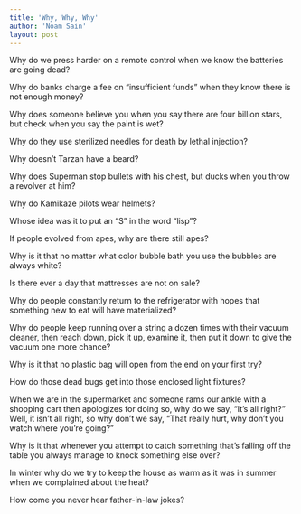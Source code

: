 ```yaml
---
title: 'Why, Why, Why'
author: 'Noam Sain'
layout: post
---
```


Why do we press harder on a remote control when we know the batteries are going dead?

Why do banks charge a fee on “insufficient funds” when they know there is not enough money?

Why does someone believe you when you say there are four billion stars, but check when you say the paint is wet?

Why do they use sterilized needles for death by lethal injection?

Why doesn’t Tarzan have a beard?

Why does Superman stop bullets with his chest, but ducks when you throw a revolver at him?

Why do Kamikaze pilots wear helmets?

Whose idea was it to put an “S” in the word “lisp”?

If people evolved from apes, why are there still apes?

Why is it that no matter what color bubble bath you use the bubbles are always white?

Is there ever a day that mattresses are not on sale?

Why do people constantly return to the refrigerator with hopes that something new to eat will have materialized?

Why do people keep running over a string a dozen times with their vacuum cleaner, then reach down, pick it up, examine it, then put it down to give the vacuum one more chance?

Why is it that no plastic bag will open from the end on your first try?

How do those dead bugs get into those enclosed light fixtures?

When we are in the supermarket and someone rams our ankle with a shopping cart then apologizes for doing so, why do we say, “It’s all right?” Well, it isn’t all right, so why don’t we say, “That really hurt, why don’t you watch where you’re going?”

Why is it that whenever you attempt to catch something that’s falling off the table you always manage to knock something else over?

In winter why do we try to keep the house as warm as it was in summer when we complained about the heat?

How come you never hear father-in-law jokes?
